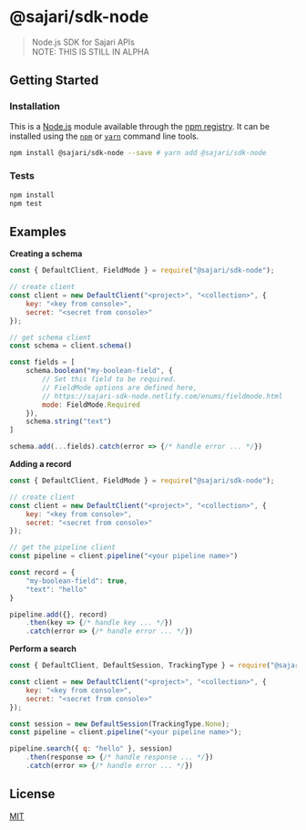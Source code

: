 # @sajari/sdk-node

> Node.js SDK for Sajari APIs <br/>
> NOTE: THIS IS STILL IN ALPHA

## Getting Started

### Installation

This is a [Node.js](https://nodejs.org/) module available through the
[npm registry](https://www.npmjs.com/). It can be installed using the
[`npm`](https://docs.npmjs.com/getting-started/installing-npm-packages-locally)
or [`yarn`](https://yarnpkg.com/en/) command line tools.

```sh
npm install @sajari/sdk-node --save # yarn add @sajari/sdk-node
```

### Tests

```sh
npm install
npm test
```

## Examples

**Creating a schema**
```js
const { DefaultClient, FieldMode } = require("@sajari/sdk-node");

// create client
const client = new DefaultClient("<project>", "<collection>", {
	key: "<key from console>",
	secret: "<secret from console>"
});

// get schema client
const schema = client.schema()

const fields = [
	schema.boolean("my-boolean-field", {
		// Set this field to be required.
		// FieldMode options are defined here,
		// https://sajari-sdk-node.netlify.com/enums/fieldmode.html
		mode: FieldMode.Required 
	}),
	schema.string("text")
]

schema.add(...fields).catch(error => {/* handle error ... */})
```

**Adding a record**
```js
const { DefaultClient, FieldMode } = require("@sajari/sdk-node");

// create client
const client = new DefaultClient("<project>", "<collection>", {
	key: "<key from console>",
	secret: "<secret from console>"
});

// get the pipeline client
const pipeline = client.pipeline("<your pipeline name>")

const record = {
	"my-boolean-field": true,
	"text": "hello"
}

pipeline.add({}, record)
	.then(key => {/* handle key ... */})
	.catch(error => {/* handle error ... */})
```

**Perform a search**
```js
const { DefaultClient, DefaultSession, TrackingType } = require("@sajari/sdk-node");

const client = new DefaultClient("<project>", "<collection>", {
	key: "<key from console>",
	secret: "<secret from console>"
});

const session = new DefaultSession(TrackingType.None);
const pipeline = client.pipeline("<your pipeline name>");

pipeline.search({ q: "hello" }, session)
	.then(response => {/* handle response ... */})
	.catch(error => {/* handle error ... */})
```


## License

[MIT](LICENSE)
